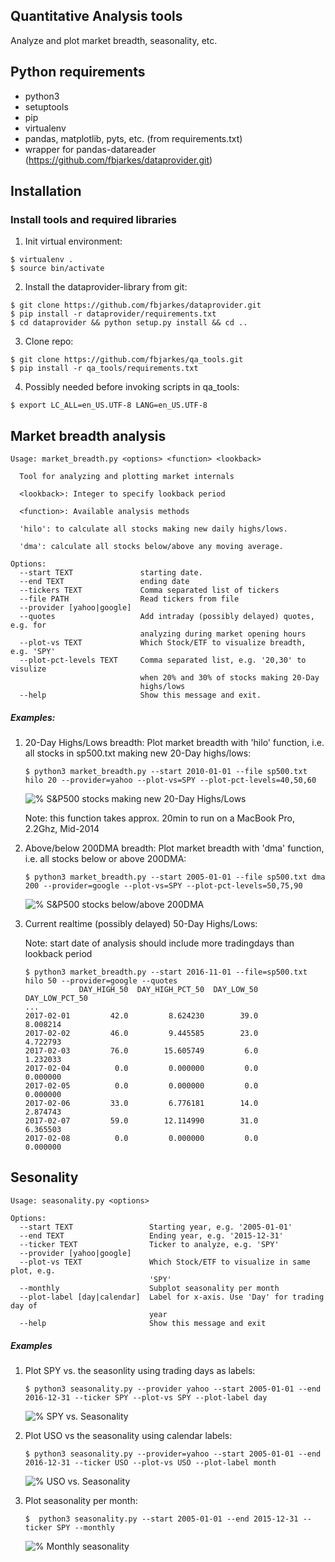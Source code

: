 ## Quantitative Analysis tools

Analyze and plot market breadth, seasonality, etc.

## Python requirements 
* python3
* setuptools
* pip
* virtualenv
* pandas, matplotlib, pyts, etc. (from requirements.txt)
* wrapper for pandas-datareader (https://github.com/fbjarkes/dataprovider.git)

## Installation
### Install tools and required libraries
1. Init virtual environment:
```
$ virtualenv .
$ source bin/activate
```
2. Install the dataprovider-library from git: 
```
$ git clone https://github.com/fbjarkes/dataprovider.git
$ pip install -r dataprovider/requirements.txt
$ cd dataprovider && python setup.py install && cd ..
```
3. Clone repo:
```
$ git clone https://github.com/fbjarkes/qa_tools.git
$ pip install -r qa_tools/requirements.txt
```
4. Possibly needed before invoking scripts in qa_tools:
```
$ export LC_ALL=en_US.UTF-8 LANG=en_US.UTF-8
```

## Market breadth analysis
```
Usage: market_breadth.py <options> <function> <lookback>

  Tool for analyzing and plotting market internals

  <lookback>: Integer to specify lookback period

  <function>: Available analysis methods

  'hilo': to calculate all stocks making new daily highs/lows.

  'dma': calculate all stocks below/above any moving average.

Options:
  --start TEXT               starting date.
  --end TEXT                 ending date
  --tickers TEXT             Comma separated list of tickers
  --file PATH                Read tickers from file
  --provider [yahoo|google]
  --quotes                   Add intraday (possibly delayed) quotes, e.g. for
                             analyzing during market opening hours
  --plot-vs TEXT             Which Stock/ETF to visualize breadth, e.g. 'SPY'
  --plot-pct-levels TEXT     Comma separated list, e.g. '20,30' to visulize
                             when 20% and 30% of stocks making 20-Day
                             highs/lows
  --help                     Show this message and exit.
```

##### Examples:

1. 20-Day Highs/Lows breadth: 
    Plot market breadth with 'hilo' function, i.e. all stocks in sp500.txt making new 20-Day highs/lows:
    ```
    $ python3 market_breadth.py --start 2010-01-01 --file sp500.txt hilo 20 --provider=yahoo --plot-vs=SPY --plot-pct-levels=40,50,60
    ```
    ![% S&P500 stocks making new 20-Day Highs/Lows](images/sp500_20hilo_2.png)
    
    Note: this function takes approx. 20min to run on a MacBook Pro, 2.2Ghz, Mid-2014


2. Above/below 200DMA breadth: 
    Plot market breadth with 'dma' function, i.e. all stocks below or above 200DMA:
    ```
    $ python3 market_breadth.py --start 2005-01-01 --file sp500.txt dma 200 --provider=google --plot-vs=SPY --plot-pct-levels=50,75,90
    ```
    ![% S&P500 stocks below/above 200DMA](images/sp500_200dma.png)


3. Current realtime (possibly delayed) 50-Day Highs/Lows:
    
    Note: start date of analysis should include more tradingdays than lookback period
    ```
    $ python3 market_breadth.py --start 2016-11-01 --file=sp500.txt hilo 50 --provider=google --quotes
                DAY_HIGH_50  DAY_HIGH_PCT_50  DAY_LOW_50  DAY_LOW_PCT_50
    ...
    2017-02-01         42.0         8.624230        39.0        8.008214
    2017-02-02         46.0         9.445585        23.0        4.722793
    2017-02-03         76.0        15.605749         6.0        1.232033
    2017-02-04          0.0         0.000000         0.0        0.000000
    2017-02-05          0.0         0.000000         0.0        0.000000
    2017-02-06         33.0         6.776181        14.0        2.874743
    2017-02-07         59.0        12.114990        31.0        6.365503
    2017-02-08          0.0         0.000000         0.0        0.000000
    
    ```
    
## Sesonality
```
Usage: seasonality.py <options>

Options:
  --start TEXT                 Starting year, e.g. '2005-01-01'
  --end TEXT                   Ending year, e.g. '2015-12-31'
  --ticker TEXT                Ticker to analyze, e.g. 'SPY'
  --provider [yahoo|google]
  --plot-vs TEXT               Which Stock/ETF to visualize in same plot, e.g.
                               'SPY'
  --monthly                    Subplot seasonality per month
  --plot-label [day|calendar]  Label for x-axis. Use 'Day' for trading day of
                               year
  --help                       Show this message and exit
```
##### Examples
1. Plot SPY vs. the seasonlity using trading days as labels: 
    ```
    $ python3 seasonality.py --provider yahoo --start 2005-01-01 --end 2016-12-31 --ticker SPY --plot-vs SPY --plot-label day
    ```
    ![% SPY vs. Seasonality](images/spy_seasonality.png)
    
2. Plot USO vs the seasonality using calendar labels:
    ```
    $ python3 seasonality.py --provider=yahoo --start 2005-01-01 --end 2016-12-31 --ticker USO --plot-vs USO --plot-label month
    ```
    ![% USO vs. Seasonality](images/uso_seasonality.png)
    
3. Plot seasonality per month:
    ```
    $  python3 seasonality.py --start 2005-01-01 --end 2015-12-31 --ticker SPY --monthly
    ```
    ![% Monthly seasonality](images/spy_seasonality_monthly.png)
        
       